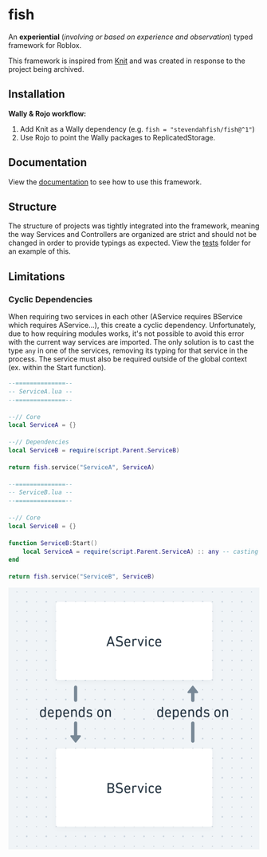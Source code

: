 # fish
An **experiential** (*involving or based on experience and observation*) typed framework for Roblox.

This framework is inspired from [Knit](https://github.com/Sleitnick/Knit) and was created in response to the project being archived.
## Installation
**Wally & Rojo workflow:**
1. Add Knit as a Wally dependency (e.g. `fish = "stevendahfish/fish@^1"`)
1. Use Rojo to point the Wally packages to ReplicatedStorage.
## Documentation
View the [documentation](https://stevendahfish.github.io/fish/) to see how to use this framework.
## Structure
The structure of projects was tightly integrated into the framework, meaning the way Services and Controllers are organized are strict and should not be changed in order to provide typings as expected. View the [tests](https://github.com/StevenDahFish/fish/blob/master/tests) folder for an example of this.
## Limitations
### Cyclic Dependencies
When requiring two services in each other (AService requires BService which requires AService...), this create a cyclic dependency. Unfortunately, due to how requiring modules works, it's not possible to avoid this error with the current way services are imported. The only solution is to cast the type `any` in one of the services, removing its typing for that service in the process. The service must also be required outside of the global context (ex. within the Start function).

```lua
--==============--
-- ServiceA.lua --
--==============--

--// Core
local ServiceA = {}

--// Dependencies
local ServiceB = require(script.Parent.ServiceB)

return fish.service("ServiceA", ServiceA)

--==============--
-- ServiceB.lua --
--==============--

--// Core
local ServiceB = {}

function ServiceB:Start()
    local ServiceA = require(script.Parent.ServiceA) :: any -- casting type "any"
end

return fish.service("ServiceB", ServiceB)
```

![A flowchart showcasing how cyclic dependencies cause an issue.](cyclic_dependency.png)